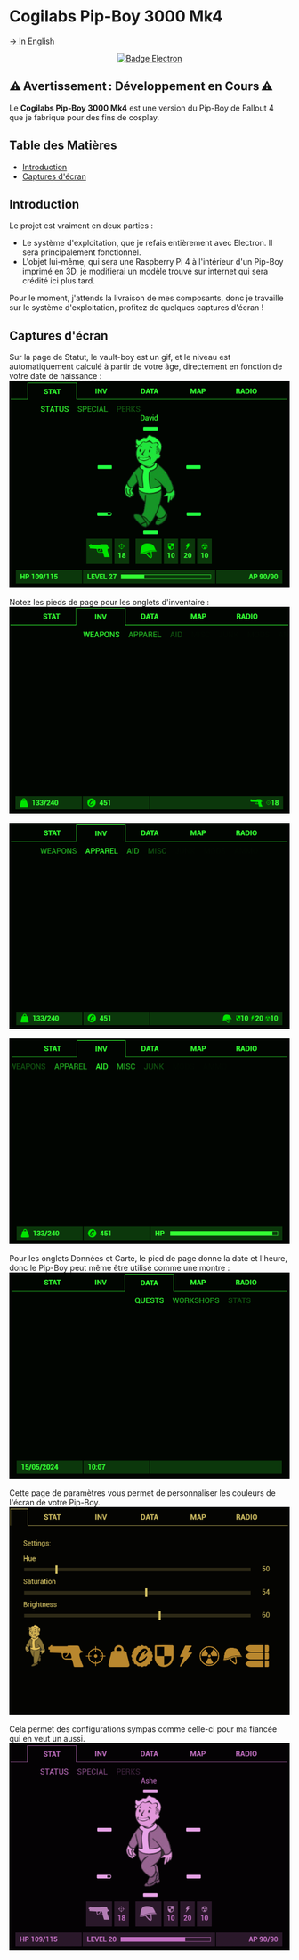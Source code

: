 # Cogilabs Pip-Boy 3000 Mk4
[→ In English](/README.md)

<p align="center">
    <!--<img alt="Bannière" title="Bannière" src="/readme_sources/images/banner.png">-->
</p>
<p align="center">
    <a href="https://electronjs.org/" target="_blank"><img alt="Badge Electron" title="Construit avec Electron!" src="https://img.shields.io/badge/Electron-4E44B6?style=for-the-badge&logo=electron&logoColor=white"/></a>
</p>

## ⚠️ Avertissement : Développement en Cours ⚠️

Le **Cogilabs Pip-Boy 3000 Mk4** est une version du Pip-Boy de Fallout 4 que je fabrique pour des fins de cosplay.

## Table des Matières

- [Introduction](#introduction)
- [Captures d'écran](#captures-décran)

## Introduction

Le projet est vraiment en deux parties :

- Le système d'exploitation, que je refais entièrement avec Electron. Il sera principalement fonctionnel.
- L'objet lui-même, qui sera une Raspberry Pi 4 à l'intérieur d'un Pip-Boy imprimé en 3D, je modifierai un modèle trouvé sur internet qui sera crédité ici plus tard.

Pour le moment, j'attends la livraison de mes composants, donc je travaille sur le système d'exploitation, profitez de quelques captures d'écran !

## Captures d'écran

Sur la page de Statut, le vault-boy est un gif, et le niveau est automatiquement calculé à partir de votre âge, directement en fonction de votre date de naissance :  
![La page de Statut](/readme_sources/images/status.png)  
  
Notez les pieds de page pour les onglets d'inventaire :  
![Inv/Armes](/readme_sources/images/weapons.png)  
  
![Inv/Vêtements](/readme_sources/images/apparel.png)  
  
![Inv/Soins](/readme_sources/images/aid.png)  
  
Pour les onglets Données et Carte, le pied de page donne la date et l'heure, donc le Pip-Boy peut même être utilisé comme une montre :  
![Données/Quêtes](/readme_sources/images/quests.png)  
  
Cette page de paramètres vous permet de personnaliser les couleurs de l'écran de votre Pip-Boy.  
![La page des Paramètres](/readme_sources/images/settings.png)  
  
Cela permet des configurations sympas comme celle-ci pour ma fiancée qui en veut un aussi.  
![Page de Statut rose](/readme_sources/images/pinkStatus.png)
